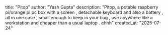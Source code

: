 title: "Pitop"
author: "Yash Gupta"
description: "Pitop, a potable raspberry pi/orange pi pc box with a screen , detachable keyboard and also a battery , all in one case , small enough to keep in your bag , use anywhere like a workstation and cheaper than a usual laptop . 
ehhh"
created_at: "2025-07-24"  
